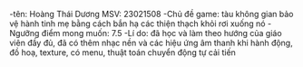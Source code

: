 -tên: Hoàng Thái Dương MSV: 23021508
-Chủ đề game: tàu không gian bảo vệ hành tinh mẹ bằng cách bắn hạ các thiện thạch khỏi rơi xuống nó
-Ngưỡng điểm mong muốn: 7.5
-Lí do: đã học và làm theo hướng của giáo viên đầy đủ, đã có thêm nhạc nền và các hiệu ứng âm thanh khi hành động, đồ hoạ, texture, có menu, 
thuật toán chuyển động tự cải tiến


